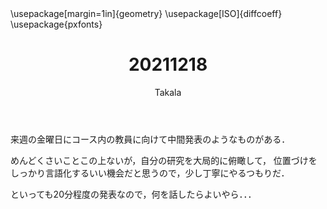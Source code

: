 ﻿---
title: 20211218
yesterday: 20211217
tomorrow: 20211219
days: 722
author: Takala
header-includes:
  - \usepackage[margin=1in]{geometry}
  - \usepackage[ISO]{diffcoeff}
  - \usepackage{pxfonts}
---


来週の金曜日にコース内の教員に向けて中間発表のようなものがある．


めんどくさいことこの上ないが，自分の研究を大局的に俯瞰して，
位置づけをしっかり言語化するいい機会だと思うので，少し丁寧にやるつもりだ．


といっても20分程度の発表なので，何を話したらよいやら．．．


